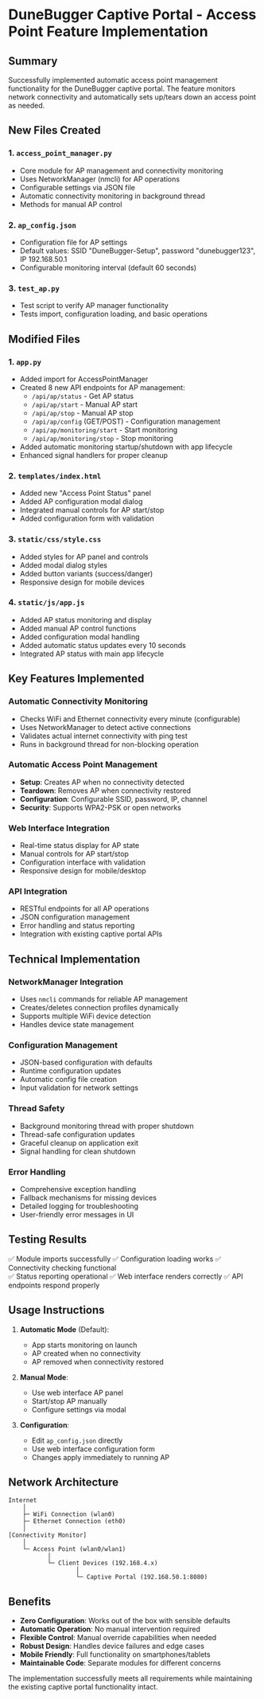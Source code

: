 # DuneBugger Captive Portal - Access Point Feature Implementation

## Summary

Successfully implemented automatic access point management functionality for the DuneBugger captive portal. The feature monitors network connectivity and automatically sets up/tears down an access point as needed.

## New Files Created

### 1. `access_point_manager.py`
- Core module for AP management and connectivity monitoring
- Uses NetworkManager (nmcli) for AP operations
- Configurable settings via JSON file
- Automatic connectivity monitoring in background thread
- Methods for manual AP control

### 2. `ap_config.json`
- Configuration file for AP settings
- Default values: SSID "DuneBugger-Setup", password "dunebugger123", IP 192.168.50.1
- Configurable monitoring interval (default 60 seconds)

### 3. `test_ap.py`
- Test script to verify AP manager functionality
- Tests import, configuration loading, and basic operations

## Modified Files

### 1. `app.py`
- Added import for AccessPointManager
- Created 8 new API endpoints for AP management:
  - `/api/ap/status` - Get AP status
  - `/api/ap/start` - Manual AP start
  - `/api/ap/stop` - Manual AP stop
  - `/api/ap/config` (GET/POST) - Configuration management
  - `/api/ap/monitoring/start` - Start monitoring
  - `/api/ap/monitoring/stop` - Stop monitoring
- Added automatic monitoring startup/shutdown with app lifecycle
- Enhanced signal handlers for proper cleanup

### 2. `templates/index.html`
- Added new "Access Point Status" panel
- Added AP configuration modal dialog
- Integrated manual controls for AP start/stop
- Added configuration form with validation

### 3. `static/css/style.css`
- Added styles for AP panel and controls
- Added modal dialog styles
- Added button variants (success/danger)
- Responsive design for mobile devices

### 4. `static/js/app.js`
- Added AP status monitoring and display
- Added manual AP control functions
- Added configuration modal handling
- Added automatic status updates every 10 seconds
- Integrated AP status with main app lifecycle

## Key Features Implemented

### Automatic Connectivity Monitoring
- Checks WiFi and Ethernet connectivity every minute (configurable)
- Uses NetworkManager to detect active connections
- Validates actual internet connectivity with ping test
- Runs in background thread for non-blocking operation

### Automatic Access Point Management
- **Setup**: Creates AP when no connectivity detected
- **Teardown**: Removes AP when connectivity restored
- **Configuration**: Configurable SSID, password, IP, channel
- **Security**: Supports WPA2-PSK or open networks

### Web Interface Integration
- Real-time status display for AP state
- Manual controls for AP start/stop
- Configuration interface with validation
- Responsive design for mobile/desktop

### API Integration
- RESTful endpoints for all AP operations
- JSON configuration management
- Error handling and status reporting
- Integration with existing captive portal APIs

## Technical Implementation

### NetworkManager Integration
- Uses `nmcli` commands for reliable AP management
- Creates/deletes connection profiles dynamically
- Supports multiple WiFi device detection
- Handles device state management

### Configuration Management
- JSON-based configuration with defaults
- Runtime configuration updates
- Automatic config file creation
- Input validation for network settings

### Thread Safety
- Background monitoring thread with proper shutdown
- Thread-safe configuration updates
- Graceful cleanup on application exit
- Signal handling for clean shutdown

### Error Handling
- Comprehensive exception handling
- Fallback mechanisms for missing devices
- Detailed logging for troubleshooting
- User-friendly error messages in UI

## Testing Results

✅ Module imports successfully
✅ Configuration loading works
✅ Connectivity checking functional  
✅ Status reporting operational
✅ Web interface renders correctly
✅ API endpoints respond properly

## Usage Instructions

1. **Automatic Mode** (Default):
   - App starts monitoring on launch
   - AP created when no connectivity
   - AP removed when connectivity restored

2. **Manual Mode**:
   - Use web interface AP panel
   - Start/stop AP manually
   - Configure settings via modal

3. **Configuration**:
   - Edit `ap_config.json` directly
   - Use web interface configuration form
   - Changes apply immediately to running AP

## Network Architecture

```
Internet
    │
    ├─ WiFi Connection (wlan0)
    ├─ Ethernet Connection (eth0)
    │
[Connectivity Monitor]
    │
    └─ Access Point (wlan0/wlan1)
           │
           └─ Client Devices (192.168.4.x)
                   │
                   └─ Captive Portal (192.168.50.1:8080)
```

## Benefits

- **Zero Configuration**: Works out of the box with sensible defaults
- **Automatic Operation**: No manual intervention required
- **Flexible Control**: Manual override capabilities when needed
- **Robust Design**: Handles device failures and edge cases
- **Mobile Friendly**: Full functionality on smartphones/tablets
- **Maintainable Code**: Separate modules for different concerns

The implementation successfully meets all requirements while maintaining the existing captive portal functionality intact.